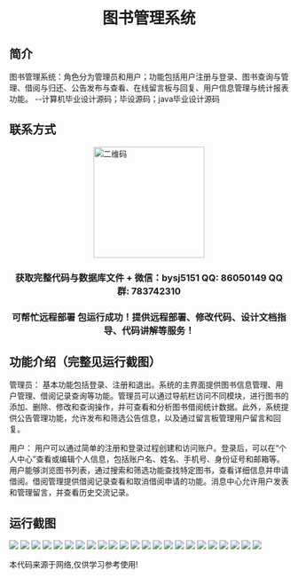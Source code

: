 <p><h1 align="center">图书管理系统</h1></p>

## 简介
图书管理系统：角色分为管理员和用户；功能包括用户注册与登录、图书查询与管理、借阅与归还、公告发布与查看、在线留言板与回复、用户信息管理与统计报表功能。    --计算机毕业设计源码；毕设源码；java毕业设计源码


## 联系方式
<img src="https://bs-1329754181.cos.ap-shanghai.myqcloud.com/wx.jpg" alt="二维码" style="display: block; margin: 0 auto;" width="200px">
<p><h3 align="center">获取完整代码与数据库文件 + 微信：bysj5151 QQ: 86050149 QQ群: 783742310</h3></p>
<p><h3 align="center">可帮忙远程部署 包运行成功！提供远程部署、修改代码、设计文档指导、代码讲解等服务！</h3></p>

## 功能介绍（完整见运行截图）
管理员： 基本功能包括登录、注册和退出。系统的主界面提供图书信息管理、用户管理、借阅记录查询等功能。管理员可以通过导航栏访问不同模块，进行图书的添加、删除、修改和查询操作，并可查看和分析图书借阅统计数据。此外，系统提供公告管理功能，允许发布和筛选公告信息，以及通过留言板管理用户留言和回复。

用户： 用户可以通过简单的注册和登录过程创建和访问账户。登录后，可以在“个人中心”查看或编辑个人信息，包括账户名、姓名、手机号、身份证号和邮箱等。用户能够浏览图书列表，通过搜索和筛选功能查找特定图书，查看详细信息并申请借阅。借阅管理提供借阅记录查看和取消借阅申请的功能。消息中心允许用户发表和管理留言，并查看历史交流记录。


## 运行截图
![](https://bs-1329754181.cos.ap-shanghai.myqcloud.com/spring/BookManagementSystem1/img/001.jpg)
![](https://bs-1329754181.cos.ap-shanghai.myqcloud.com/spring/BookManagementSystem1/img/002.jpg)
![](https://bs-1329754181.cos.ap-shanghai.myqcloud.com/spring/BookManagementSystem1/img/003.jpg)
![](https://bs-1329754181.cos.ap-shanghai.myqcloud.com/spring/BookManagementSystem1/img/004.jpg)
![](https://bs-1329754181.cos.ap-shanghai.myqcloud.com/spring/BookManagementSystem1/img/005.jpg)
![](https://bs-1329754181.cos.ap-shanghai.myqcloud.com/spring/BookManagementSystem1/img/006.jpg)
![](https://bs-1329754181.cos.ap-shanghai.myqcloud.com/spring/BookManagementSystem1/img/007.jpg)
![](https://bs-1329754181.cos.ap-shanghai.myqcloud.com/spring/BookManagementSystem1/img/008.jpg)
![](https://bs-1329754181.cos.ap-shanghai.myqcloud.com/spring/BookManagementSystem1/img/009.jpg)
![](https://bs-1329754181.cos.ap-shanghai.myqcloud.com/spring/BookManagementSystem1/img/010.jpg)
![](https://bs-1329754181.cos.ap-shanghai.myqcloud.com/spring/BookManagementSystem1/img/011.jpg)
![](https://bs-1329754181.cos.ap-shanghai.myqcloud.com/spring/BookManagementSystem1/img/012.jpg)
![](https://bs-1329754181.cos.ap-shanghai.myqcloud.com/spring/BookManagementSystem1/img/013.jpg)
![](https://bs-1329754181.cos.ap-shanghai.myqcloud.com/spring/BookManagementSystem1/img/014.jpg)
![](https://bs-1329754181.cos.ap-shanghai.myqcloud.com/spring/BookManagementSystem1/img/015.jpg)
![](https://bs-1329754181.cos.ap-shanghai.myqcloud.com/spring/BookManagementSystem1/img/016.jpg)
![](https://bs-1329754181.cos.ap-shanghai.myqcloud.com/spring/BookManagementSystem1/img/017.jpg)
![](https://bs-1329754181.cos.ap-shanghai.myqcloud.com/spring/BookManagementSystem1/img/018.jpg)
![](https://bs-1329754181.cos.ap-shanghai.myqcloud.com/spring/BookManagementSystem1/img/019.jpg)
![](https://bs-1329754181.cos.ap-shanghai.myqcloud.com/spring/BookManagementSystem1/img/020.jpg)
![](https://bs-1329754181.cos.ap-shanghai.myqcloud.com/spring/BookManagementSystem1/img/021.jpg)
![](https://bs-1329754181.cos.ap-shanghai.myqcloud.com/spring/BookManagementSystem1/img/022.jpg)
![](https://bs-1329754181.cos.ap-shanghai.myqcloud.com/spring/BookManagementSystem1/img/023.jpg)

<p>本代码来源于网络,仅供学习参考使用!</p>
